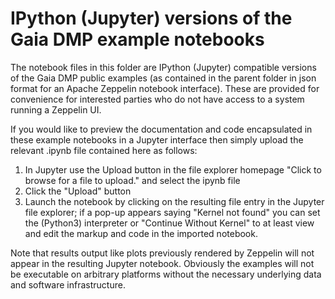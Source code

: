 # IPython (Jupyter) versions of the Gaia DMP example notebooks
The notebook files in this folder are IPython (Jupyter) compatible versions of the Gaia
DMP public examples (as contained in the parent folder in json format for an Apache 
Zeppelin notebook interface). These are provided for convenience for interested parties
who do not have access to a system running a Zeppelin UI.

If you would like to preview the documentation and code encapsulated in these example 
notebooks in a Jupyter interface then simply upload the relevant .ipynb file 
contained here as follows:
1. In Jupyter use the Upload button in the file explorer homepage "Click to browse for a file to upload." and select the ipynb file
2. Click the "Upload" button
3. Launch the notebook by clicking on the resulting file entry in the Jupyter file explorer; if a pop-up appears saying "Kernel not found" you can set the (Python3) interpreter or "Continue Without Kernel" to at least view and edit the markup and code in the imported notebook.

Note that results output like plots previously rendered by Zeppelin will not appear in the resulting Jupyter notebook. Obviously the examples will not be executable on arbitrary platforms without the necessary underlying data and software infrastructure.
